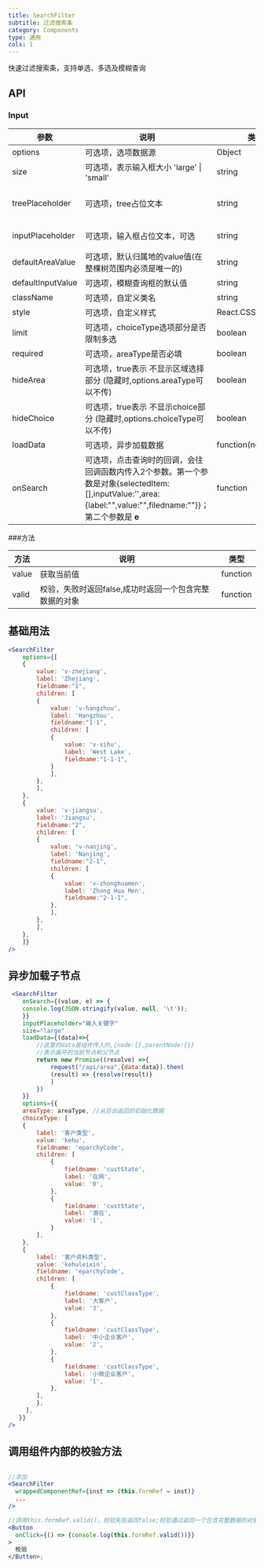 ```yaml
---
title: SearchFilter
subtitle: 过滤搜索条
category: Components
type: 通用
cols: 1
---
```


快速过滤搜索条，支持单选、多选及模糊查询

## API

### Input

| 参数 | 说明 | 类型 | 默认值 |
| --- | --- | --- | --- |
| options | 可选项，选项数据源 | Object |  |
| size | 可选项，表示输入框大小 'large' \| 'small' | string | default |
| treePlaceholder | 可选项，tree占位文本 | string | '客户归属地' |
| inputPlaceholder | 可选项，输入框占位文本，可选 | string | '请输入' |
| defaultAreaValue | 可选项，默认归属地的value值(在整棵树范围内必须是唯一的) | string | '' |
| defaultInputValue | 可选项，模糊查询框的默认值 | string | '' |
| className | 可选项，自定义类名 | string | - |
| style | 可选项，自定义样式 | React.CSSProperties | - |
| limit | 可选项，choiceType选项部分是否限制多选 | boolean | false |
| required | 可选项，areaType是否必填 | boolean | false |
| hideArea | 可选项，true表示 不显示区域选择部分 (隐藏时,options.areaType可以不传)| boolean | false |
| hideChoice | 可选项，true表示 不显示choice部分 (隐藏时,options.choiceType可以不传) | boolean | false |
| loadData | 可选项，异步加载数据 | function(node) | - |
| onSearch | 可选项，点击查询时的回调，会往回调函数内传入2个参数。第一个参数是对象{selectedItem:[],inputValue:'',area:{label:"",value:"",filedname:""}}；第二个参数是 __e__ | function | - |

###方法

| 方法 | 说明 | 类型 |
| --- | --- | --- |
| value | 获取当前值 | function | - |
| valid | 校验，失败时返回false,成功时返回一个包含完整数据的对象 | function | - |

## 基础用法
```jsx
<SearchFilter
    options={[
    {
        value: 'v-zhejiang',
        label: 'Zhejiang',
        fieldname:"1",
        children: [
        {
            value: 'v-hangzhou',
            label: 'Hangzhou',
            fieldname:"1-1",
            children: [
            {
                value: 'v-xihu',
                label: 'West Lake',
                fieldname:"1-1-1",
            }
            ],
        },
        ],
    },
    {
        value: 'v-jiangsu',
        label: 'Jiangsu',
        fieldname:"2",
        children: [
        {
            value: 'v-nanjing',
            label: 'Nanjing',
            fieldname:"2-1",
            children: [
            {
                value: 'v-zhonghuamen',
                label: 'Zhong Hua Men',
                fieldname:"2-1-1",
            },
            ],
        },
        ],
    },
    ]}
/>
```
## 异步加载子节点

```jsx
 <SearchFilter
    onSearch={(value, e) => {
    console.log(JSON.stringify(value, null, '\t'));
    }}
    inputPlaceholder="输入关键字"
    size="large"
    loadData={(data)=>{
        //这里的data是组件传入的,{node:{},parentNode:{}}
        //表示展开的当前节点和父节点
        return new Promise((resolve) =>{
            request("/api/area",{data:data}).then(
            (result) => {resolve(result)}
            )
        })
    }}
    options={{
    areaType: areaType, //从后台返回的初始化数据
    choiceType: [
    {
        label: '客户类型',
        value: 'kehu',
        fieldname: 'eparchyCode',
        children: [
            {
                fieldname: 'custState',
                label: '在网',
                value: '0',
            },
            {
                fieldname: 'custState',
                label: '潜在',
                value: '1',
            }
        ],
    },
    {
        label: '客户资料类型',
        value: 'kehuleixin',
        fieldname: 'eparchyCode',
        children: [
            {
                fieldname: 'custClassType',
                label: '大客户',
                value: '3',
            },
            {
                fieldname: 'custClassType',
                label: '中小企业客户',
                value: '2',
            },
            {
                fieldname: 'custClassType',
                label: '小微企业客户',
                value: '1',
            },
        ],
        },
     ],
   }}
/>
```

## 调用组件内部的校验方法

```jsx

//添加
<SearchFilter
  wrappedComponentRef={inst => (this.formRef = inst)}
  ...
/>

//调用this.formRef.valid()，校验失败返回false;校验通过返回一个包含完整数据的对象
<Button
  onClick={() => {console.log(this.formRef.valid())}}
>
  校验
</Button>;
```